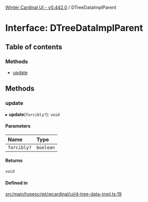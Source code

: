 [Winter Cardinal UI - v0.442.0](../index.md) / DTreeDataImplParent

# Interface: DTreeDataImplParent

## Table of contents

### Methods

- [update](DTreeDataImplParent.md#update)

## Methods

### update

▸ **update**(`forcibly?`): `void`

#### Parameters

| Name | Type |
| :------ | :------ |
| `forcibly?` | `boolean` |

#### Returns

`void`

#### Defined in

[src/main/typescript/wcardinal/ui/d-tree-data-impl.ts:19](https://github.com/winter-cardinal/winter-cardinal-ui/blob/v0.442.0/src/main/typescript/wcardinal/ui/d-tree-data-impl.ts#L19)
